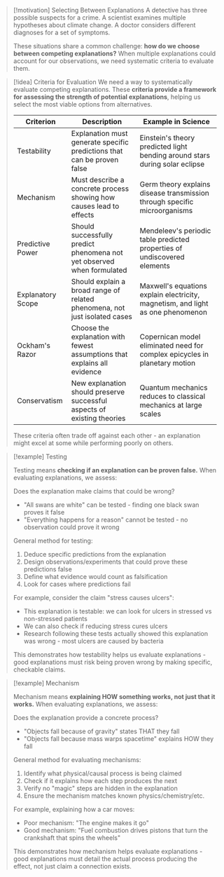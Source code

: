 > [!motivation] Selecting Between Explanations
> A detective has three possible suspects for a crime. A scientist examines multiple hypotheses about climate change. A doctor considers different diagnoses for a set of symptoms.
> 
> These situations share a common challenge: **how do we choose between competing explanations?** When multiple explanations could account for our observations, we need systematic criteria to evaluate them.

> [!idea] Criteria for Evaluation
> We need a way to systematically evaluate competing explanations. These **criteria provide a framework for assessing the strength of potential explanations**, helping us select the most viable options from alternatives.
>
> | Criterion | Description | Example in Science |
> |-----------|-------------|---------------------------|
> | Testability | Explanation must generate specific predictions that can be proven false | Einstein's theory predicted light bending around stars during solar eclipse |
> | Mechanism | Must describe a concrete process showing how causes lead to effects | Germ theory explains disease transmission through specific microorganisms |
> | Predictive Power | Should successfully predict phenomena not yet observed when formulated | Mendeleev's periodic table predicted properties of undiscovered elements |
> | Explanatory Scope | Should explain a broad range of related phenomena, not just isolated cases | Maxwell's equations explain electricity, magnetism, and light as one phenomenon |
> | Ockham's Razor | Choose the explanation with fewest assumptions that explains all evidence | Copernican model eliminated need for complex epicycles in planetary motion |
> | Conservatism | New explanation should preserve successful aspects of existing theories | Quantum mechanics reduces to classical mechanics at large scales |
>
> These criteria often trade off against each other - an explanation might excel at some while performing poorly on others.

> [!example] Testing
> 
> Testing means **checking if an explanation can be proven false.** When evaluating explanations, we assess:
> 
> Does the explanation make claims that could be wrong?
> 
> - "All swans are white" can be tested - finding one black swan proves it false
> - "Everything happens for a reason" cannot be tested - no observation could prove it wrong
> 
> General method for testing:
> 
> 1. Deduce specific predictions from the explanation
> 2. Design observations/experiments that could prove these predictions false
> 3. Define what evidence would count as falsification
> 4. Look for cases where predictions fail
> 
> For example, consider the claim "stress causes ulcers":
> 
> - This explanation is testable: we can look for ulcers in stressed vs non-stressed patients
> - We can also check if reducing stress cures ulcers
> - Research following these tests actually showed this explanation was wrong - most ulcers are caused by bacteria
> 
> This demonstrates how testability helps us evaluate explanations - good explanations must risk being proven wrong by making specific, checkable claims.


> [!example] Mechanism
> 
> Mechanism means **explaining HOW something works, not just that it works.** When evaluating explanations, we assess:
> 
> Does the explanation provide a concrete process?
> - "Objects fall because of gravity" states THAT they fall
> - "Objects fall because mass warps spacetime" explains HOW they fall
> 
> General method for evaluating mechanisms:
> 1. Identify what physical/causal process is being claimed
> 2. Check if it explains how each step produces the next
> 3. Verify no "magic" steps are hidden in the explanation
> 4. Ensure the mechanism matches known physics/chemistry/etc.
> 
> For example, explaining how a car moves:
> - Poor mechanism: "The engine makes it go"
> - Good mechanism: "Fuel combustion drives pistons that turn the crankshaft that spins the wheels"
> 
> This demonstrates how mechanism helps evaluate explanations - good explanations must detail the actual process producing the effect, not just claim a connection exists.


